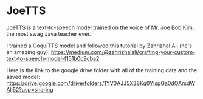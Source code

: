 # JoeTTS

JoeTTS is a text-to-speech model trained on the voice of Mr. Joe Bob Kim, the most swag Java teacher ever.

I trained a CoquiTTS model and followed this tutorial by Zahrizhal Ali (he's an amazing guy):
https://medium.com/@zahrizhalali/crafting-your-custom-text-to-speech-model-f151b0c9cba2

Here is the link to the google drive folder with all of the training data and the saved model:
https://drive.google.com/drive/folders/1YV0AJJ5X38Kq0YIspGa0dOArsdWAlj52?usp=sharing

